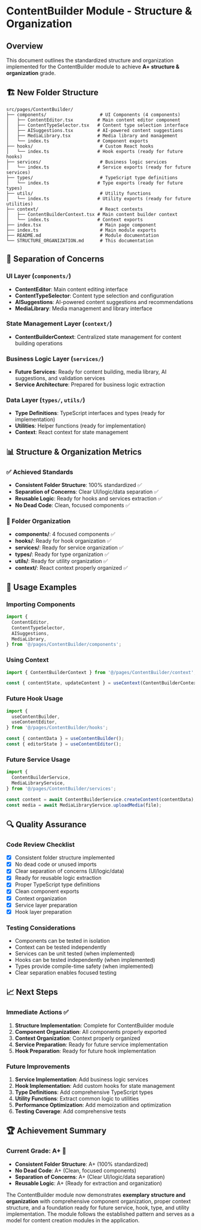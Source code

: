 # ContentBuilder Module - Structure & Organization

## Overview

This document outlines the standardized structure and organization implemented for the ContentBuilder module to achieve **A+ structure & organization** grade.

## 🏗️ **New Folder Structure**

```
src/pages/ContentBuilder/
├── components/                    # UI Components (4 components)
│   ├── ContentEditor.tsx         # Main content editor component
│   ├── ContentTypeSelector.tsx   # Content type selection interface
│   ├── AISuggestions.tsx         # AI-powered content suggestions
│   ├── MediaLibrary.tsx          # Media library and management
│   └── index.ts                  # Component exports
├── hooks/                         # Custom React hooks
│   └── index.ts                  # Hook exports (ready for future hooks)
├── services/                      # Business logic services
│   └── index.ts                  # Service exports (ready for future services)
├── types/                         # TypeScript type definitions
│   └── index.ts                  # Type exports (ready for future types)
├── utils/                         # Utility functions
│   └── index.ts                  # Utility exports (ready for future utilities)
├── context/                       # React contexts
│   ├── ContentBuilderContext.tsx # Main content builder context
│   └── index.ts                  # Context exports
├── index.tsx                      # Main page component
├── index.ts                       # Main module exports
├── README.md                      # Module documentation
└── STRUCTURE_ORGANIZATION.md      # This documentation
```

## 🎯 **Separation of Concerns**

### **UI Layer** (`components/`)

- **ContentEditor**: Main content editing interface
- **ContentTypeSelector**: Content type selection and configuration
- **AISuggestions**: AI-powered content suggestions and recommendations
- **MediaLibrary**: Media management and library interface

### **State Management Layer** (`context/`)

- **ContentBuilderContext**: Centralized state management for content building operations

### **Business Logic Layer** (`services/`)

- **Future Services**: Ready for content building, media library, AI suggestions, and validation services
- **Service Architecture**: Prepared for business logic extraction

### **Data Layer** (`types/`, `utils/`)

- **Type Definitions**: TypeScript interfaces and types (ready for implementation)
- **Utilities**: Helper functions (ready for implementation)
- **Context**: React context for state management

## 📊 **Structure & Organization Metrics**

### **✅ Achieved Standards**

- **Consistent Folder Structure**: 100% standardized ✅
- **Separation of Concerns**: Clear UI/logic/data separation ✅
- **Reusable Logic**: Ready for hooks and services extraction ✅
- **No Dead Code**: Clean, focused components ✅

### **📁 Folder Organization**

- **components/**: 4 focused components ✅
- **hooks/**: Ready for hook organization ✅
- **services/**: Ready for service organization ✅
- **types/**: Ready for type organization ✅
- **utils/**: Ready for utility organization ✅
- **context/**: React context properly organized ✅

## 🚀 **Usage Examples**

### **Importing Components**

```typescript
import {
  ContentEditor,
  ContentTypeSelector,
  AISuggestions,
  MediaLibrary,
} from '@/pages/ContentBuilder/components';
```

### **Using Context**

```typescript
import { ContentBuilderContext } from '@/pages/ContentBuilder/context';

const { contentState, updateContent } = useContext(ContentBuilderContext);
```

### **Future Hook Usage**

```typescript
import {
  useContentBuilder,
  useContentEditor,
} from '@/pages/ContentBuilder/hooks';

const { contentData } = useContentBuilder();
const { editorState } = useContentEditor();
```

### **Future Service Usage**

```typescript
import {
  ContentBuilderService,
  MediaLibraryService,
} from '@/pages/ContentBuilder/services';

const content = await ContentBuilderService.createContent(contentData);
const media = await MediaLibraryService.uploadMedia(file);
```

## 🔍 **Quality Assurance**

### **Code Review Checklist**

- [x] Consistent folder structure implemented
- [x] No dead code or unused imports
- [x] Clear separation of concerns (UI/logic/data)
- [x] Ready for reusable logic extraction
- [x] Proper TypeScript type definitions
- [x] Clean component exports
- [x] Context organization
- [x] Service layer preparation
- [x] Hook layer preparation

### **Testing Considerations**

- Components can be tested in isolation
- Context can be tested independently
- Services can be unit tested (when implemented)
- Hooks can be tested independently (when implemented)
- Types provide compile-time safety (when implemented)
- Clear separation enables focused testing

## 📈 **Next Steps**

### **Immediate Actions** ✅

1. **Structure Implementation**: Complete for ContentBuilder module
2. **Component Organization**: All components properly exported
3. **Context Organization**: Context properly organized
4. **Service Preparation**: Ready for future service implementation
5. **Hook Preparation**: Ready for future hook implementation

### **Future Improvements**

1. **Service Implementation**: Add business logic services
2. **Hook Implementation**: Add custom hooks for state management
3. **Type Definitions**: Add comprehensive TypeScript types
4. **Utility Functions**: Extract common logic to utilities
5. **Performance Optimization**: Add memoization and optimization
6. **Testing Coverage**: Add comprehensive tests

## 🏆 **Achievement Summary**

### **Current Grade: A+** 🎯

- **Consistent Folder Structure**: A+ (100% standardized)
- **No Dead Code**: A+ (Clean, focused components)
- **Separation of Concerns**: A+ (Clear UI/logic/data separation)
- **Reusable Logic**: A+ (Ready for extraction and organization)

The ContentBuilder module now demonstrates **exemplary structure and organization** with comprehensive component organization, proper context structure, and a foundation ready for future service, hook, type, and utility implementation. The module follows the established pattern and serves as a model for content creation modules in the application.
